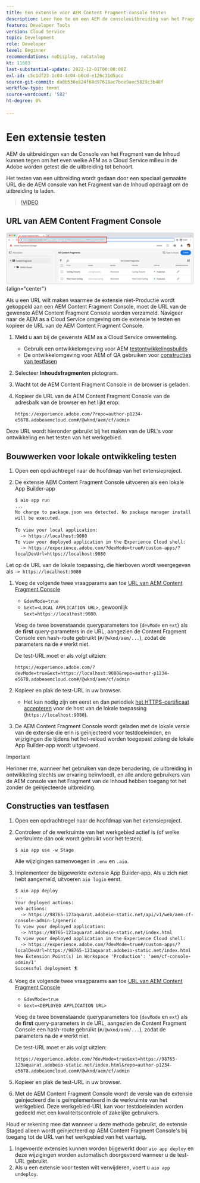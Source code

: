 ```yaml
---
title: Een extensie voor AEM Content Fragment-console testen
description: Leer hoe te om een AEM de consoleuitbreiding van het Fragment van de Inhoud te testen alvorens aan productie op te stellen.
feature: Developer Tools
version: Cloud Service
topic: Development
role: Developer
level: Beginner
recommendations: noDisplay, noCatalog
kt: 11603
last-substantial-update: 2022-12-01T00:00:00Z
exl-id: c5c1df23-1c04-4c04-b0cd-e126c31d5acc
source-git-commit: da0b536e824f68d97618ac7bce9aec5829c3b48f
workflow-type: tm+mt
source-wordcount: '582'
ht-degree: 0%

---
```


# Een extensie testen

AEM de uitbreidingen van de Console van het Fragment van de Inhoud kunnen tegen om het even welke AEM as a Cloud Service milieu in de Adobe worden getest die de uitbreiding tot behoort.

Het testen van een uitbreiding wordt gedaan door een speciaal gemaakte URL die de AEM console van het Fragment van de Inhoud opdraagt om de uitbreiding te laden.

>[!VIDEO](https://video.tv.adobe.com/v/3412877?quality=12&learn=on)

## URL van AEM Content Fragment Console

![URL van AEM Content Fragment Console](./assets/test/content-fragment-console-url.png){align="center"}

Als u een URL wilt maken waarmee de extensie niet-Productie wordt gekoppeld aan een AEM Content Fragment Console, moet de URL van de gewenste AEM Content Fragment Console worden verzameld. Navigeer naar de AEM as a Cloud Service omgeving om de extensie te testen en kopieer de URL van de AEM Content Fragment Console.

1. Meld u aan bij de gewenste AEM as a Cloud Service omwenteling.

   + Gebruik een ontwikkelomgeving voor AEM [testontwikkelingsbuilds](#testing-development-builds)
   + De ontwikkelomgeving voor AEM of QA gebruiken voor [constructies van testfasen](#testing-stage-builds)

1. Selecteer __Inhoudsfragmenten__ pictogram.
1. Wacht tot de AEM Content Fragment Console in de browser is geladen.
1. Kopieer de URL van de AEM Content Fragment Console van de adresbalk van de browser en het lijkt erop:

   ```
   https://experience.adobe.com/?repo=author-p1234-e5678.adobeaemcloud.com#/@wknd/aem/cf/admin
   ```

Deze URL wordt hieronder gebruikt bij het maken van de URL&#39;s voor ontwikkeling en het testen van het werkgebied.

## Bouwwerken voor lokale ontwikkeling testen

1. Open een opdrachtregel naar de hoofdmap van het extensieproject.
1. De extensie AEM Content Fragment Console uitvoeren als een lokale App Builder-app

   ```shell
   $ aio app run
   ...
   No change to package.json was detected. No package manager install will be executed.
   
   To view your local application:
     -> https://localhost:9080
   To view your deployed application in the Experience Cloud shell:
     -> https://experience.adobe.com/?devMode=true#/custom-apps/?localDevUrl=https://localhost:9080
   ```

Let op de URL van de lokale toepassing, die hierboven wordt weergegeven als `-> https://localhost:9080`

1. Voeg de volgende twee vraagparams aan toe [URL van AEM Content Fragment Console](#aem-content-fragment-console-url)
   + `&devMode=true`
   + `&ext=<LOCAL APPLICATION URL>`, gewoonlijk `&ext=https://localhost:9080`.

   Voeg de twee bovenstaande queryparameters toe (`devMode` en `ext`) als de __first__ query-parameters in de URL, aangezien de Content Fragment Console een hash-route gebruikt (`#/@wknd/aem/...`), zodat de parameters na de `#` werkt niet.

   De test-URL moet er als volgt uitzien:

   ```
   https://experience.adobe.com/?devMode=true&ext=https://localhost:9080&repo=author-p1234-e5678.adobeaemcloud.com#/@wknd/aem/cf/admin
   ```

1. Kopieer en plak de test-URL in uw browser.

   + Het kan nodig zijn om eerst en dan periodiek [het HTTPS-certificaat accepteren](https://developer.adobe.com/uix/docs/services/aem-cf-console-admin/extension-development/#accepting-the-certificate-first-time-users) voor de host van de lokale toepassing (`https://localhost:9080`).

1. De AEM Content Fragment Console wordt geladen met de lokale versie van de extensie die erin is geïnjecteerd voor testdoeleinden, en wijzigingen die tijdens het hot-reload worden toegepast zolang de lokale App Builder-app wordt uitgevoerd.

>[!IMPORTANT]
>
>Herinner me, wanneer het gebruiken van deze benadering, de uitbreiding in ontwikkeling slechts uw ervaring beïnvloedt, en alle andere gebruikers van de AEM console van het Fragment van de Inhoud hebben toegang tot het zonder de geïnjecteerde uitbreiding.


## Constructies van testfasen

1. Open een opdrachtregel naar de hoofdmap van het extensieproject.
1. Controleer of de werkruimte van het werkgebied actief is (of welke werkruimte dan ook wordt gebruikt voor het testen).

   ```shell
   $ aio app use -w Stage
   ```

   Alle wijzigingen samenvoegen in `.env` en `.aio`.

1. Implementeer de bijgewerkte extensie App Builder-app. Als u zich niet hebt aangemeld, uitvoeren `aio login` eerst.

   ```shell
   $ aio app deploy
   ...
   Your deployed actions:
   web actions:
     -> https://98765-123aquarat.adobeio-static.net/api/v1/web/aem-cf-console-admin-1/generic 
   To view your deployed application:
     -> https://98765-123aquarat.adobeio-static.net/index.html
   To view your deployed application in the Experience Cloud shell:
     -> https://experience.adobe.com/?devMode=true#/custom-apps/?localDevUrl=https://98765-123aquarat.adobeio-static.net/index.html
   New Extension Point(s) in Workspace 'Production': 'aem/cf-console-admin/1'
   Successful deployment 🏄
   ```

1. Voeg de volgende twee vraagparams aan toe [URL van AEM Content Fragment Console](#aem-content-fragment-console-url)
   + `&devMode=true`
   + `&ext=<DEPLOYED APPLICATION URL>`

   Voeg de twee bovenstaande queryparameters toe (`devMode` en `ext`) als de __first__ query-parameters in de URL, aangezien de Content Fragment Console een hash-route gebruikt (`#/@wknd/aem/...`), zodat de parameters na de `#` werkt niet.

   De test-URL moet er als volgt uitzien:

   ```
   https://experience.adobe.com/?devMode=true&ext=https://98765-123aquarat.adobeio-static.net/index.html&repo=author-p1234-e5678.adobeaemcloud.com#/@wknd/aem/cf/admin
   ```

1. Kopieer en plak de test-URL in uw browser.
1. Met de AEM Content Fragment Console wordt de versie van de extensie geïnjecteerd die is geïmplementeerd in de werkruimte van het werkgebied. Deze werkgebied-URL kan voor testdoeleinden worden gedeeld met een kwaliteitscontrole of zakelijke gebruikers.

Houd er rekening mee dat wanneer u deze methode gebruikt, de extensie Staged alleen wordt geïnjecteerd op AEM Content Fragment Console&#39;s bij toegang tot de URL van het werkgebied van het vaartuig.

1. Ingevoerde extensies kunnen worden bijgewerkt door `aio app deploy` en deze wijzigingen worden automatisch doorgevoerd wanneer u de test-URL gebruikt.
1. Als u een extensie voor testen wilt verwijderen, voert u `aio app undeploy`.
